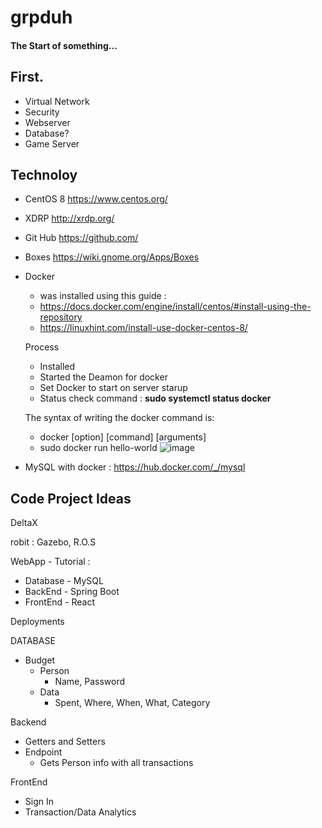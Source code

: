 # grpduh
#### The Start of something... 

## First.
- Virtual Network
- Security
- Webserver
- Database?
- Game Server

## Technoloy 
- CentOS 8 https://www.centos.org/
- XDRP http://xrdp.org/
- Git Hub https://github.com/
- Boxes https://wiki.gnome.org/Apps/Boxes
- Docker
    - was installed using this guide : 
    - https://docs.docker.com/engine/install/centos/#install-using-the-repository
    - https://linuxhint.com/install-use-docker-centos-8/

    Process
    - Installed
    - Started the Deamon for docker
    - Set Docker to start on server starup
    - Status check command : **sudo systemctl status docker**
    
    The syntax of writing the docker command is:
    - docker [option] [command] [arguments]
    - sudo docker run hello-world
![image](https://user-images.githubusercontent.com/31678437/139942677-cf2ac15a-dab3-488f-a895-031e893b710d.png)
    
    
- MySQL with docker : https://hub.docker.com/_/mysql


## Code Project Ideas
DeltaX

robit : Gazebo, R.O.S

WebApp - Tutorial : 

- Database - MySQL
- BackEnd - Spring Boot
- FrontEnd - React

Deployments

DATABASE 
- Budget 
    - Person
        - Name, Password
    - Data
        - Spent, Where, When, What, Category

Backend
- Getters and Setters
- Endpoint
    - Gets Person info with all transactions

FrontEnd
- Sign In 
- Transaction/Data Analytics
